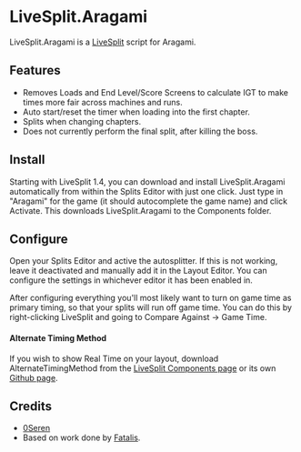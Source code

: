 LiveSplit.Aragami
=====================

LiveSplit.Aragami is a [LiveSplit](http://livesplit.org/) script for Aragami.

Features
--------
  * Removes Loads and End Level/Score Screens to calculate IGT to make times more fair across machines and runs.
  * Auto start/reset the timer when loading into the first chapter.
  * Splits when changing chapters.
  * Does not currently perform the final split, after killing the boss.

Install
-------
Starting with LiveSplit 1.4, you can download and install LiveSplit.Aragami automatically from within the Splits Editor with just one click. Just type in "Aragami" for the game (it should autocomplete the game name) and click Activate. This downloads LiveSplit.Aragami to the Components folder.

Configure
---------
Open your Splits Editor and active the autosplitter. If this is not working, leave it deactivated and manually add it in the Layout Editor. You can configure the settings in whichever editor it has been enabled in.

After configuring everything you'll most likely want to turn on game time as primary timing, so that your splits will run off game time. You can do this by right-clicking LiveSplit and going to Compare Against -> Game Time.

#### Alternate Timing Method
If you wish to show Real Time on your layout, download AlternateTimingMethod from the [LiveSplit Components page](http://livesplit.org/components/) or its own [Github page](https://github.com/Dalet/LiveSplit.AlternateTimingMethod/releases).

Credits
-------
  * [0Seren](https://0Seren.github.io)
  * Based on work done by [Fatalis](http://twitch.tv/fatalis_).

